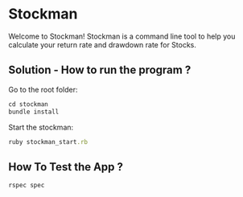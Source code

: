 
# Stockman

Welcome to Stockman! Stockman is a command line tool to help you calculate your return rate and drawdown rate for Stocks.

## Solution - How to run the program ?
Go to the root folder:
  ```ruby
  cd stockman
  bundle install
  ```

Start the stockman:
  ```ruby
  ruby stockman_start.rb
  ```

## How To Test the App ?
  ```ruby
  rspec spec
  ```
